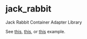 jack_rabbit
===========

Jack Rabbit Container Adapter Library

See [this](http://jeffsp.github.io/jack_rabbit/raster_example1_8cc-example.html), [this](http://jeffsp.github.io/jack_rabbit/raster_example2_8cc-example.html), or [this](http://jeffsp.github.io/jack_rabbit/raster_example0_8cc-example.html) example.
